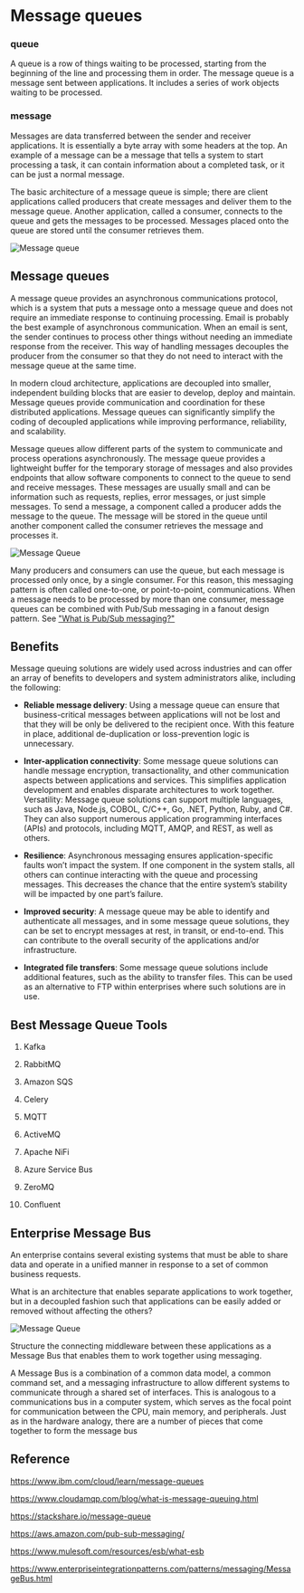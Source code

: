 # Message queues

### queue
A queue is a row of things waiting to be processed, starting from the beginning of the line and processing them in order. The message queue is a message sent between applications. It includes a series of work objects waiting to be processed.

### message
Messages are data transferred between the sender and receiver applications. It is essentially a byte array with some headers at the top. An example of a message can be a message that tells a system to start processing a task, it can contain information about a completed task, or it can be just a normal message.

The basic architecture of a message queue is simple; there are client applications called producers that create messages and deliver them to the message queue. Another application, called a consumer, connects to the queue and gets the messages to be processed. Messages placed onto the queue are stored until the consumer retrieves them.

![Message queue](https://www.cloudamqp.com/img/blog/message-queue-small.png)

## Message queues
A message queue provides an asynchronous communications protocol, which is a system that puts a message onto a message queue and does not require an immediate response to continuing processing. Email is probably the best example of asynchronous communication. When an email is sent, the sender continues to process other things without needing an immediate response from the receiver. This way of handling messages decouples the producer from the consumer so that they do not need to interact with the message queue at the same time.

In modern cloud architecture, applications are decoupled into smaller, independent building blocks that are easier to develop, deploy and maintain. Message queues provide communication and coordination for these distributed applications. Message queues can significantly simplify the coding of decoupled applications while improving performance, reliability, and scalability.

Message queues allow different parts of the system to communicate and process operations asynchronously. The message queue provides a lightweight buffer for the temporary storage of messages and also provides endpoints that allow software components to connect to the queue to send and receive messages. These messages are usually small and can be information such as requests, replies, error messages, or just simple messages. To send a message, a component called a producer adds the message to the queue. The message will be stored in the queue until another component called the consumer retrieves the message and processes it.

![Message Queue](https://d1.awsstatic.com/product-marketing/Messaging/sqs_seo_queue.1dc710b63346bef869ee34b8a9a76abc014fbfc9.png)

Many producers and consumers can use the queue, but each message is processed only once, by a single consumer. For this reason, this messaging pattern is often called one-to-one, or point-to-point, communications. When a message needs to be processed by more than one consumer, message queues can be combined with Pub/Sub messaging in a fanout design pattern. See ["What is Pub/Sub messaging?"](https://aws.amazon.com/pub-sub-messaging/) 

## Benefits

Message queuing solutions are widely used across industries and can offer an array of benefits to developers and system administrators alike, including the following:

- **Reliable message delivery**: Using a message queue can ensure that business-critical messages between applications will not be lost and that they will be only be delivered to the recipient once. With this feature in place, additional de-duplication or loss-prevention logic is unnecessary.

- **Inter-application connectivity**: Some message queue solutions can handle message encryption, transactionality, and other communication aspects between applications and services. This simplifies application development and enables disparate architectures to work together.
Versatility: Message queue solutions can support multiple languages, such as Java, Node.js, COBOL, C/C++, Go, .NET, Python, Ruby, and C#. They can also support numerous application programming interfaces (APIs) and protocols, including MQTT, AMQP, and REST, as well as others.

- **Resilience**: Asynchronous messaging ensures application-specific faults won’t impact the system. If one component in the system stalls, all others can continue interacting with the queue and processing messages. This decreases the chance that the entire system’s stability will be impacted by one part’s failure.

- **Improved security**: A message queue may be able to identify and authenticate all messages, and in some message queue solutions, they can be set to encrypt messages at rest, in transit, or end-to-end. This can contribute to the overall security of the applications and/or infrastructure.
- **Integrated file transfers**: Some message queue solutions include additional features, such as the ability to transfer files. This can be used as an alternative to FTP within enterprises where such solutions are in use.

## Best Message Queue Tools

1. Kafka

2. RabbitMQ

3. Amazon SQS

4. Celery

5. MQTT

6. ActiveMQ

7. Apache NiFi

8. Azure Service Bus

9. ZeroMQ

10. Confluent


## Enterprise Message Bus

An enterprise contains several existing systems that must be able to share data and operate in a unified manner in response to a set of common business requests.

What is an architecture that enables separate applications to work together, but in a decoupled fashion such that applications can be easily added or removed without affecting the others?

![Message Queue](https://www.enterpriseintegrationpatterns.com/img/MessageBusSolution.gif)

Structure the connecting middleware between these applications as a Message Bus that enables them to work together using messaging.

A Message Bus is a combination of a common data model, a common command set, and a messaging infrastructure to allow different systems to communicate through a shared set of interfaces. This is analogous to a communications bus in a computer system, which serves as the focal point for communication between the CPU, main memory, and peripherals. Just as in the hardware analogy, there are a number of pieces that come together to form the message bus
## Reference
https://www.ibm.com/cloud/learn/message-queues

https://www.cloudamqp.com/blog/what-is-message-queuing.html

https://stackshare.io/message-queue

https://aws.amazon.com/pub-sub-messaging/

https://www.mulesoft.com/resources/esb/what-esb

https://www.enterpriseintegrationpatterns.com/patterns/messaging/MessageBus.html

